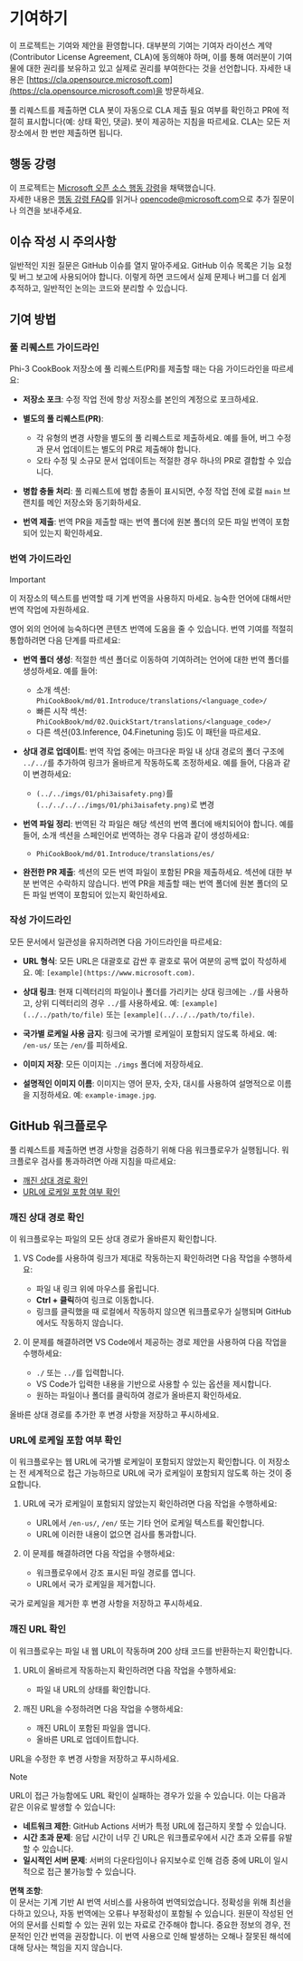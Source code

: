 # 기여하기

이 프로젝트는 기여와 제안을 환영합니다. 대부분의 기여는 기여자 라이선스 계약(Contributor License Agreement, CLA)에 동의해야 하며, 이를 통해 여러분이 기여물에 대한 권리를 보유하고 있고 실제로 권리를 부여한다는 것을 선언합니다. 자세한 내용은 [https://cla.opensource.microsoft.com](https://cla.opensource.microsoft.com)을 방문하세요.

풀 리퀘스트를 제출하면 CLA 봇이 자동으로 CLA 제출 필요 여부를 확인하고 PR에 적절히 표시합니다(예: 상태 확인, 댓글). 봇이 제공하는 지침을 따르세요. CLA는 모든 저장소에서 한 번만 제출하면 됩니다.

## 행동 강령

이 프로젝트는 [Microsoft 오픈 소스 행동 강령](https://opensource.microsoft.com/codeofconduct/)을 채택했습니다.  
자세한 내용은 [행동 강령 FAQ](https://opensource.microsoft.com/codeofconduct/faq/)를 읽거나 [opencode@microsoft.com](mailto:opencode@microsoft.com)으로 추가 질문이나 의견을 보내주세요.

## 이슈 작성 시 주의사항

일반적인 지원 질문은 GitHub 이슈를 열지 말아주세요. GitHub 이슈 목록은 기능 요청 및 버그 보고에 사용되어야 합니다. 이렇게 하면 코드에서 실제 문제나 버그를 더 쉽게 추적하고, 일반적인 논의는 코드와 분리할 수 있습니다.

## 기여 방법

### 풀 리퀘스트 가이드라인

Phi-3 CookBook 저장소에 풀 리퀘스트(PR)를 제출할 때는 다음 가이드라인을 따르세요:

- **저장소 포크**: 수정 작업 전에 항상 저장소를 본인의 계정으로 포크하세요.

- **별도의 풀 리퀘스트(PR)**:
  - 각 유형의 변경 사항을 별도의 풀 리퀘스트로 제출하세요. 예를 들어, 버그 수정과 문서 업데이트는 별도의 PR로 제출해야 합니다.
  - 오타 수정 및 소규모 문서 업데이트는 적절한 경우 하나의 PR로 결합할 수 있습니다.

- **병합 충돌 처리**: 풀 리퀘스트에 병합 충돌이 표시되면, 수정 작업 전에 로컬 `main` 브랜치를 메인 저장소와 동기화하세요.

- **번역 제출**: 번역 PR을 제출할 때는 번역 폴더에 원본 폴더의 모든 파일 번역이 포함되어 있는지 확인하세요.

### 번역 가이드라인

> [!IMPORTANT]
>
> 이 저장소의 텍스트를 번역할 때 기계 번역을 사용하지 마세요. 능숙한 언어에 대해서만 번역 작업에 자원하세요.

영어 외의 언어에 능숙하다면 콘텐츠 번역에 도움을 줄 수 있습니다. 번역 기여를 적절히 통합하려면 다음 단계를 따르세요:

- **번역 폴더 생성**: 적절한 섹션 폴더로 이동하여 기여하려는 언어에 대한 번역 폴더를 생성하세요. 예를 들어:
  - 소개 섹션: `PhiCookBook/md/01.Introduce/translations/<language_code>/`
  - 빠른 시작 섹션: `PhiCookBook/md/02.QuickStart/translations/<language_code>/`
  - 다른 섹션(03.Inference, 04.Finetuning 등)도 이 패턴을 따르세요.

- **상대 경로 업데이트**: 번역 작업 중에는 마크다운 파일 내 상대 경로의 폴더 구조에 `../../`를 추가하여 링크가 올바르게 작동하도록 조정하세요. 예를 들어, 다음과 같이 변경하세요:
  - `(../../imgs/01/phi3aisafety.png)`를 `(../../../../imgs/01/phi3aisafety.png)`로 변경

- **번역 파일 정리**: 번역된 각 파일은 해당 섹션의 번역 폴더에 배치되어야 합니다. 예를 들어, 소개 섹션을 스페인어로 번역하는 경우 다음과 같이 생성하세요:
  - `PhiCookBook/md/01.Introduce/translations/es/`

- **완전한 PR 제출**: 섹션의 모든 번역 파일이 포함된 PR을 제출하세요. 섹션에 대한 부분 번역은 수락하지 않습니다. 번역 PR을 제출할 때는 번역 폴더에 원본 폴더의 모든 파일 번역이 포함되어 있는지 확인하세요.

### 작성 가이드라인

모든 문서에서 일관성을 유지하려면 다음 가이드라인을 따르세요:

- **URL 형식**: 모든 URL은 대괄호로 감싼 후 괄호로 묶어 여분의 공백 없이 작성하세요. 예: `[example](https://www.microsoft.com)`.

- **상대 링크**: 현재 디렉터리의 파일이나 폴더를 가리키는 상대 링크에는 `./`를 사용하고, 상위 디렉터리의 경우 `../`를 사용하세요. 예: `[example](../../path/to/file)` 또는 `[example](../../../path/to/file)`.

- **국가별 로케일 사용 금지**: 링크에 국가별 로케일이 포함되지 않도록 하세요. 예: `/en-us/` 또는 `/en/`를 피하세요.

- **이미지 저장**: 모든 이미지는 `./imgs` 폴더에 저장하세요.

- **설명적인 이미지 이름**: 이미지는 영어 문자, 숫자, 대시를 사용하여 설명적으로 이름을 지정하세요. 예: `example-image.jpg`.

## GitHub 워크플로우

풀 리퀘스트를 제출하면 변경 사항을 검증하기 위해 다음 워크플로우가 실행됩니다. 워크플로우 검사를 통과하려면 아래 지침을 따르세요:

- [깨진 상대 경로 확인](../..)
- [URL에 로케일 포함 여부 확인](../..)

### 깨진 상대 경로 확인

이 워크플로우는 파일의 모든 상대 경로가 올바른지 확인합니다.

1. VS Code를 사용하여 링크가 제대로 작동하는지 확인하려면 다음 작업을 수행하세요:
    - 파일 내 링크 위에 마우스를 올립니다.
    - **Ctrl + 클릭**하여 링크로 이동합니다.
    - 링크를 클릭했을 때 로컬에서 작동하지 않으면 워크플로우가 실행되며 GitHub에서도 작동하지 않습니다.

1. 이 문제를 해결하려면 VS Code에서 제공하는 경로 제안을 사용하여 다음 작업을 수행하세요:
    - `./` 또는 `../`를 입력합니다.
    - VS Code가 입력한 내용을 기반으로 사용할 수 있는 옵션을 제시합니다.
    - 원하는 파일이나 폴더를 클릭하여 경로가 올바른지 확인하세요.

올바른 상대 경로를 추가한 후 변경 사항을 저장하고 푸시하세요.

### URL에 로케일 포함 여부 확인

이 워크플로우는 웹 URL에 국가별 로케일이 포함되지 않았는지 확인합니다. 이 저장소는 전 세계적으로 접근 가능하므로 URL에 국가 로케일이 포함되지 않도록 하는 것이 중요합니다.

1. URL에 국가 로케일이 포함되지 않았는지 확인하려면 다음 작업을 수행하세요:

    - URL에서 `/en-us/`, `/en/` 또는 기타 언어 로케일 텍스트를 확인합니다.
    - URL에 이러한 내용이 없으면 검사를 통과합니다.

1. 이 문제를 해결하려면 다음 작업을 수행하세요:
    - 워크플로우에서 강조 표시된 파일 경로를 엽니다.
    - URL에서 국가 로케일을 제거합니다.

국가 로케일을 제거한 후 변경 사항을 저장하고 푸시하세요.

### 깨진 URL 확인

이 워크플로우는 파일 내 웹 URL이 작동하며 200 상태 코드를 반환하는지 확인합니다.

1. URL이 올바르게 작동하는지 확인하려면 다음 작업을 수행하세요:
    - 파일 내 URL의 상태를 확인합니다.

2. 깨진 URL을 수정하려면 다음 작업을 수행하세요:
    - 깨진 URL이 포함된 파일을 엽니다.
    - 올바른 URL로 업데이트합니다.

URL을 수정한 후 변경 사항을 저장하고 푸시하세요.

> [!NOTE]
>
> URL이 접근 가능함에도 URL 확인이 실패하는 경우가 있을 수 있습니다. 이는 다음과 같은 이유로 발생할 수 있습니다:
>
> - **네트워크 제한**: GitHub Actions 서버가 특정 URL에 접근하지 못할 수 있습니다.
> - **시간 초과 문제**: 응답 시간이 너무 긴 URL은 워크플로우에서 시간 초과 오류를 유발할 수 있습니다.
> - **일시적인 서버 문제**: 서버의 다운타임이나 유지보수로 인해 검증 중에 URL이 일시적으로 접근 불가능할 수 있습니다.

**면책 조항**:  
이 문서는 기계 기반 AI 번역 서비스를 사용하여 번역되었습니다. 정확성을 위해 최선을 다하고 있으나, 자동 번역에는 오류나 부정확성이 포함될 수 있습니다. 원문이 작성된 언어의 문서를 신뢰할 수 있는 권위 있는 자료로 간주해야 합니다. 중요한 정보의 경우, 전문적인 인간 번역을 권장합니다. 이 번역 사용으로 인해 발생하는 오해나 잘못된 해석에 대해 당사는 책임을 지지 않습니다.